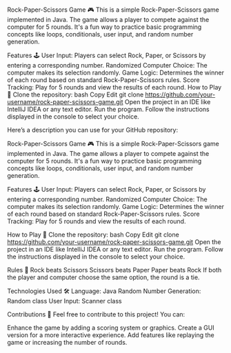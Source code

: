 Rock-Paper-Scissors Game 🎮
This is a simple Rock-Paper-Scissors game implemented in Java. The game allows a player to compete against the computer for 5 rounds. It's a fun way to practice basic programming concepts like loops, conditionals, user input, and random number generation.

Features 🕹️
User Input: Players can select Rock, Paper, or Scissors by entering a corresponding number.
Randomized Computer Choice: The computer makes its selection randomly.
Game Logic: Determines the winner of each round based on standard Rock-Paper-Scissors rules.
Score Tracking: Play for 5 rounds and view the results of each round.
How to Play 🚀
Clone the repository:
bash
Copy
Edit
git clone https://github.com/your-username/rock-paper-scissors-game.git
Open the project in an IDE like IntelliJ IDEA or any text editor.
Run the program.
Follow the instructions displayed in the console to select your choice.

Here’s a description you can use for your GitHub repository:

Rock-Paper-Scissors Game 🎮
This is a simple Rock-Paper-Scissors game implemented in Java. The game allows a player to compete against the computer for 5 rounds. It's a fun way to practice basic programming concepts like loops, conditionals, user input, and random number generation.

Features 🕹️
User Input: Players can select Rock, Paper, or Scissors by entering a corresponding number.
Randomized Computer Choice: The computer makes its selection randomly.
Game Logic: Determines the winner of each round based on standard Rock-Paper-Scissors rules.
Score Tracking: Play for 5 rounds and view the results of each round.

How to Play 🚀
Clone the repository:
bash
Copy
Edit
git clone https://github.com/your-username/rock-paper-scissors-game.git
Open the project in an IDE like IntelliJ IDEA or any text editor.
Run the program.
Follow the instructions displayed in the console to select your choice.

Rules 📜
Rock beats Scissors
Scissors beats Paper
Paper beats Rock
If both the player and computer choose the same option, the round is a tie.

Technologies Used 🛠️
Language: Java
Random Number Generation: Random class
User Input: Scanner class

Contributions 🤝
Feel free to contribute to this project! You can:

Enhance the game by adding a scoring system or graphics.
Create a GUI version for a more interactive experience.
Add features like replaying the game or increasing the number of rounds.

